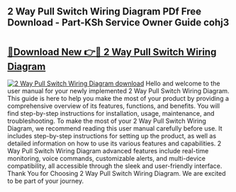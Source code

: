 ## 2 Way Pull Switch Wiring Diagram PDf Free Download - Part-KSh Service Owner Guide cohj3

# <h2><a href="http://dft9kd.blite.top/?on=2+Way+Pull+Switch+Wiring+Diagram">🔗Download New 👉🔴 2 Way Pull Switch Wiring Diagram</a></h2>

[![2 Way Pull Switch Wiring Diagram download](https://i.imgur.com/lujVjoI.png)](http://dft9kd.blite.top/?on=2+Way+Pull+Switch+Wiring+Diagram)
Hello and welcome to the user manual for your newly implemented 2 Way Pull Switch Wiring Diagram. This guide is here to help you make the most of your product by providing a comprehensive overview of its features, functions, and benefits. You will find step-by-step instructions for installation, usage, maintenance, and troubleshooting. To make the most of your 2 Way Pull Switch Wiring Diagram, we recommend reading this user manual carefully before use. It includes step-by-step instructions for setting up the product, as well as detailed information on how to use its various features and capabilities. 2 Way Pull Switch Wiring Diagram advanced features include real-time monitoring, voice commands, customizable alerts, and multi-device compatibility, all accessible through the sleek and user-friendly interface. Thank You for Choosing 2 Way Pull Switch Wiring Diagram. We are excited to be part of your journey.
